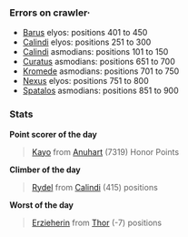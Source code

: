 ### Errors on crawler·
- [Barus](/#/ranking/Barus) elyos: positions 401 to 450
- [Calindi](/#/ranking/Calindi) elyos: positions 251 to 300
- [Calindi](/#/ranking/Calindi) asmodians: positions 101 to 150
- [Curatus](/#/ranking/Curatus) asmodians: positions 651 to 700
- [Kromede](/#/ranking/Kromede) asmodians: positions 701 to 750
- [Nexus](/#/ranking/Nexus) elyos: positions 751 to 800
- [Spatalos](/#/ranking/Spatalos) asmodians: positions 851 to 900


### Stats

**Point scorer of the day**
>[Kayo](/#/character/Anuhart/1163011) from [Anuhart](/#/ranking/Anuhart)  (7319) Honor Points


**Climber of the day**
>[Rydel](/#/character/Calindi/581613) from [Calindi](/#/ranking/Calindi)  (415) positions


**Worst of the day**
>[Erzieherin](/#/character/Thor/1226059) from [Thor](/#/ranking/Thor)  (-7) positions


